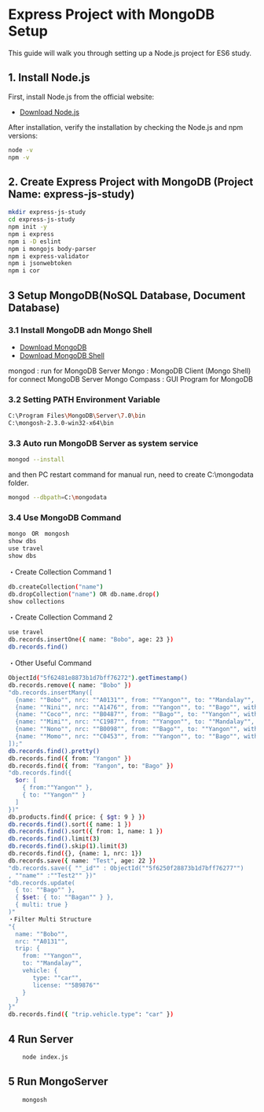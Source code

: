 # Express Project with MongoDB Setup

This guide will walk you through setting up a Node.js project for ES6 study.

## 1. Install Node.js

First, install Node.js from the official website:

- [Download Node.js](https://nodejs.org/en)

After installation, verify the installation by checking the Node.js and npm versions:

```bash
node -v
npm -v
```

## 2. Create Express Project with MongoDB (Project Name: express-js-study)

```bash
mkdir express-js-study
cd express-js-study
npm init -y
npm i express
npm i -D eslint
npm i mongojs body-parser
npm i express-validator
npm i jsonwebtoken
npm i cor
```

## 3 Setup MongoDB(NoSQL Database, Document Database)

### 3.1 Install MongoDB adn Mongo Shell

- [Download MongoDB](https://www.mongodb.com/try/download/community)
- [Download MongoDB Shell](https://www.mongodb.com/try/download/shell)

mongod : run for MongoDB Server
Mongo : MongoDB Client (Mongo Shell) for connect MongoDB Server
Mongo Compass : GUI Program for MongoDB

### 3.2 Setting PATH Environment Variable

```bash
C:\Program Files\MongoDB\Server\7.0\bin
C:\mongosh-2.3.0-win32-x64\bin
```

### 3.3 Auto run MongoDB Server as system service

```bash
mongod --install
```

and then PC restart
command for manual run, need to create C:\mongodata folder.

```bash
mongod --dbpath=C:\mongodata
```

### 3.4 Use MongoDB Command

```bash
mongo　OR　mongosh
show dbs
use travel
show dbs
```

・Create Collection Command 1

```bash
db.createCollection("name")
db.dropCollection("name") OR db.name.drop()
show collections
```

・Create Collection Command 2

```bash
use travel
db.records.insertOne({ name: "Bobo", age: 23 })
db.records.find()
```

・Other Useful Command

```bash
ObjectId("5f62481e8873b1d7bff76272").getTimestamp()
db.records.remove({ name: "Bobo" })
"db.records.insertMany([
  {name: ""Bobo"", nrc: ""A0131"", from: ""Yangon"", to: ""Mandalay"", with: ""5B9876""},
  {name: ""Nini"", nrc: ""A1476"", from: ""Yangon"", to: ""Bago"", with: ""3G6457""},
  {name: ""Coco"", nrc: ""B0487"", from: ""Bago"", to: ""Yangon"", with: ""4L2233""},
  {name: ""Mimi"", nrc: ""C1987"", from: ""Yangon"", to: ""Mandalay"", with: ""9E4343""},
  {name: ""Nono"", nrc: ""B0098"", from: ""Bago"", to: ""Yangon"", with: ""4L2233""},
  {name: ""Momo"", nrc: ""C0453"", from: ""Yangon"", to: ""Bago"", with: ""3G6457""}
]);"
db.records.find().pretty()
db.records.find({ from: "Yangon" })
db.records.find({ from: "Yangon", to: "Bago" })
"db.records.find({
  $or: [
    { from:""Yangon"" },
    { to: ""Yangon"" }
  ]
})"
db.products.find({ price: { $gt: 9 } })
db.records.find().sort({ name: 1 })
db.records.find().sort({ from: 1, name: 1 })
db.records.find().limit(3)
db.records.find().skip(1).limit(3)
db.records.find({}, {name: 1, nrc: 1})
db.records.save({ name: "Test", age: 22 })
"db.records.save({ ""_id"" : ObjectId(""5f6250f28873b1d7bff76277"")
, ""name"" :""Test2"" })"
"db.records.update(
  { to: ""Bago"" },
  { $set: { to: ""Bagan"" } },
  { multi: true }
)"
・Filter Multi Structure
"{
  name: ""Bobo"",
  nrc: ""A0131"",
  trip: {
    from: ""Yangon"",
    to: ""Mandalay"",
    vehicle: {
       type: ""car"",
       license: ""5B9876""
    }
  }
}"
db.records.find({ "trip.vehicle.type": "car" })
```

## 4 Run Server

```bash
    node index.js
```

## 5 Run MongoServer

```bash
    mongosh
```
